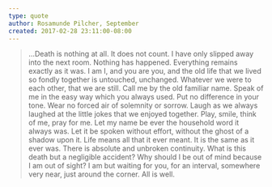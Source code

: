 ```yaml
---
type: quote
author: Rosamunde Pilcher, September
created: 2017-02-28 23:11:00-08:00
---
```

> &hellip;Death is nothing at all. It does not count. I have only slipped away into the next room. Nothing has happened. Everything remains exactly as it was. I am I, and you are you, and the old life that we lived so fondly together is untouched, unchanged. Whatever we were to each other, that we are still. Call me by the old familiar name. Speak of me in the easy way which you always used. Put no difference in your tone. Wear no forced air of solemnity or sorrow. Laugh as we always laughed at the little jokes that we enjoyed together. Play, smile, think of me, pray for me. Let my name be ever the household word it always was. Let it be spoken without effort, without the ghost of a shadow upon it. Life means all that it ever meant. It is the same as it ever was. There is absolute and unbroken continuity. What is this death but a negligible accident? Why should I be out of mind because I am out of sight? I am but waiting for you, for an interval, somewhere very near, just around the corner. All is well.
